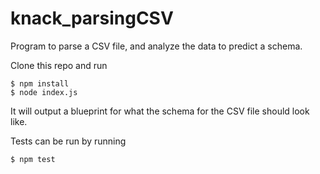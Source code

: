 # knack_parsingCSV
Program to parse a CSV file, and analyze the data to predict a schema.

Clone this repo and run 


``` 
$ npm install  
$ node index.js 
```

It will output a blueprint for what the schema for the CSV file should look like. 

Tests can be run by running

```
$ npm test
```
